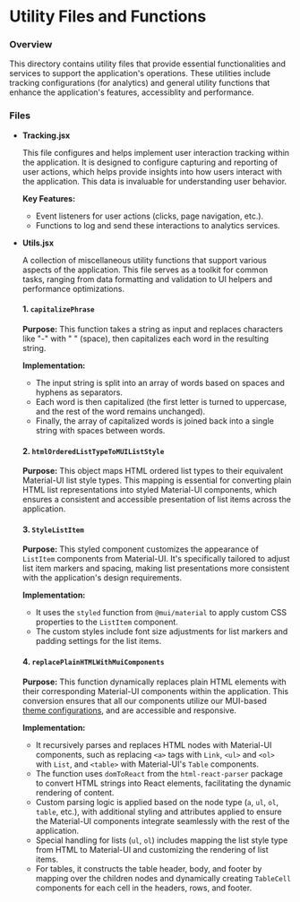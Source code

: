 # Utility Files and Functions

### Overview

This directory contains utility files that provide essential functionalities and services to support the application's operations. These utilities include tracking configurations (for analytics) and general utility functions that enhance the application's features, accessiblity and performance.

### Files

- **Tracking.jsx**

  This file configures and helps implement user interaction tracking within the application. It is designed to configure capturing and reporting of user actions, which helps provide insights into how users interact with the application. This data is invaluable for understanding user behavior.

  **Key Features:**
  - Event listeners for user actions (clicks, page navigation, etc.).
  - Functions to log and send these interactions to analytics services.

- **Utils.jsx**

  A collection of miscellaneous utility functions that support various aspects of the application. This file serves as a toolkit for common tasks, ranging from data formatting and validation to UI helpers and performance optimizations.

	#### 1. `capitalizePhrase`

	**Purpose:** This function takes a string as input and replaces characters like "-" with " " (space), then capitalizes each word in the resulting string.

	**Implementation:**
	- The input string is split into an array of words based on spaces and hyphens as separators.
	- Each word is then capitalized (the first letter is turned to uppercase, and the rest of the word remains unchanged).
	- Finally, the array of capitalized words is joined back into a single string with spaces between words.

	#### 2. `htmlOrderedListTypeToMUIListStyle`

	**Purpose:** This object maps HTML ordered list types to their equivalent Material-UI list style types. This mapping is essential for converting plain HTML list representations into styled Material-UI components, which ensures a consistent and accessible presentation of list items across the application.

	#### 3. `StyleListItem`

	**Purpose:** This styled component customizes the appearance of `ListItem` components from Material-UI. It's specifically tailored to adjust list item markers and spacing, making list presentations more consistent with the application's design requirements.

	**Implementation:**
	- It uses the `styled` function from `@mui/material` to apply custom CSS properties to the `ListItem` component.
	- The custom styles include font size adjustments for list markers and padding settings for the list items.

	#### 4. `replacePlainHTMLWithMuiComponents`

	**Purpose:** This function dynamically replaces plain HTML elements with their corresponding Material-UI components within the application. This conversion ensures that all our components utilize our MUI-based [theme configurations](../Themes/README.md), and are accessible and responsive.

	**Implementation:**
	- It recursively parses and replaces HTML nodes with Material-UI components, such as replacing `<a>` tags with `Link`, `<ul>` and `<ol>` with `List`, and `<table>` with Material-UI's `Table` components.
	- The function uses `domToReact` from the `html-react-parser` package to convert HTML strings into React elements, facilitating the dynamic rendering of content.
	- Custom parsing logic is applied based on the node type (`a`, `ul`, `ol`, `table`, etc.), with additional styling and attributes applied to ensure the Material-UI components integrate seamlessly with the rest of the application.
	- Special handling for lists (`ul`, `ol`) includes mapping the list style type from HTML to Material-UI and customizing the rendering of list items.
	- For tables, it constructs the table header, body, and footer by mapping over the children nodes and dynamically creating `TableCell` components for each cell in the headers, rows, and footer.